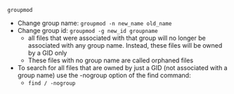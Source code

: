 `groupmod`
* Change group name: `groupmod -n new_name old_name`
* Change group id: `groupmod -g new_id groupname`
  * all files that were associated with that group will no longer be associated with any group name. Instead, these files will be owned by a GID only
  * These files with no group name are called orphaned files
* To search for all files that are owned by just a GID (not associated with a group name) use the -nogroup option of the find command:
  * `find / -nogroup`
